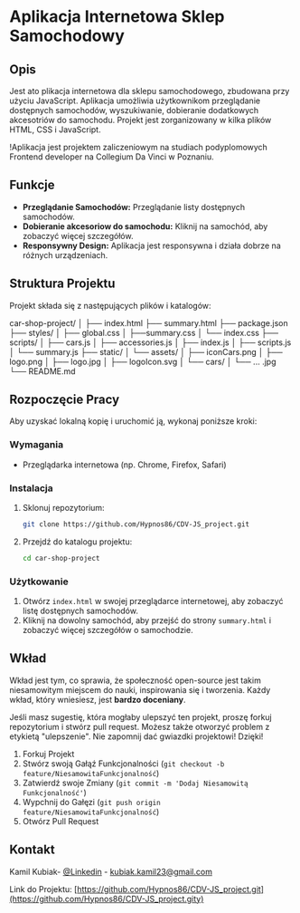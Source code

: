 # Aplikacja Internetowa Sklep Samochodowy

## Opis
Jest ato plikacja internetowa dla sklepu samochodowego, zbudowana przy użyciu JavaScript. Aplikacja umożliwia użytkownikom przeglądanie dostępnych samochodów, wyszukiwanie, dobieranie dodatkowych akcesotriów do samochodu. Projekt jest zorganizowany w kilka plików HTML, CSS i JavaScript.

!Aplikacja jest projektem zaliczeniowym na studiach podyplomowych Frontend developer na Collegium Da Vinci w Poznaniu.

## Funkcje
- **Przeglądanie Samochodów:** Przeglądanie listy dostępnych samochodów.
- **Dobieranie akcesoriow do samochodu:** Kliknij na samochód, aby zobaczyć więcej szczegółów.
- **Responsywny Design:** Aplikacja jest responsywna i działa dobrze na różnych urządzeniach.

## Struktura Projektu
Projekt składa się z następujących plików i katalogów:

car-shop-project/
│
├── index.html
├── summary.html
├── package.json
├── styles/
│ ├── global.css
│ ├──summary.css
│ └── index.css
├── scripts/
│ ├── cars.js
│ ├── accessories.js
│ ├── index.js
│ ├── scripts.js
│ └── summary.js
├── static/
│ └── assets/
│   ├── iconCars.png
│   ├── logo.png
│   ├── logo.jpg
│   ├── logoIcon.svg
│   └── cars/
│   └── ... .jpg
└── README.md


## Rozpoczęcie Pracy
Aby uzyskać lokalną kopię i uruchomić ją, wykonaj poniższe kroki:

### Wymagania
- Przeglądarka internetowa (np. Chrome, Firefox, Safari)

### Instalacja
1. Sklonuj repozytorium:
    ```sh
    git clone https://github.com/Hypnos86/CDV-JS_project.git
    ```
2. Przejdź do katalogu projektu:
    ```sh
    cd car-shop-project
    ```

### Użytkowanie
1. Otwórz `index.html` w swojej przeglądarce internetowej, aby zobaczyć listę dostępnych samochodów.
2. Kliknij na dowolny samochód, aby przejść do strony `summary.html` i zobaczyć więcej szczegółów o samochodzie.


## Wkład
Wkład jest tym, co sprawia, że społeczność open-source jest takim niesamowitym miejscem do nauki, inspirowania się i tworzenia. Każdy wkład, który wniesiesz, jest **bardzo doceniany**.

Jeśli masz sugestię, która mogłaby ulepszyć ten projekt, proszę forkuj repozytorium i stwórz pull request. Możesz także otworzyć problem z etykietą "ulepszenie".
Nie zapomnij dać gwiazdki projektowi! Dzięki!

1. Forkuj Projekt
2. Stwórz swoją Gałąź Funkcjonalności (`git checkout -b feature/NiesamowitaFunkcjonalność`)
3. Zatwierdź swoje Zmiany (`git commit -m 'Dodaj Niesamowitą Funkcjonalność'`)
4. Wypchnij do Gałęzi (`git push origin feature/NiesamowitaFunkcjonalność`)
5. Otwórz Pull Request


## Kontakt
Kamil Kubiak- [@Linkedin](https://www.linkedin.com/in/kubiak-kamil23/) - kubiak.kamil23@gmail.com

Link do Projektu: [https://github.com/Hypnos86/CDV-JS_project.git](https://github.com/Hypnos86/CDV-JS_project.gity)
